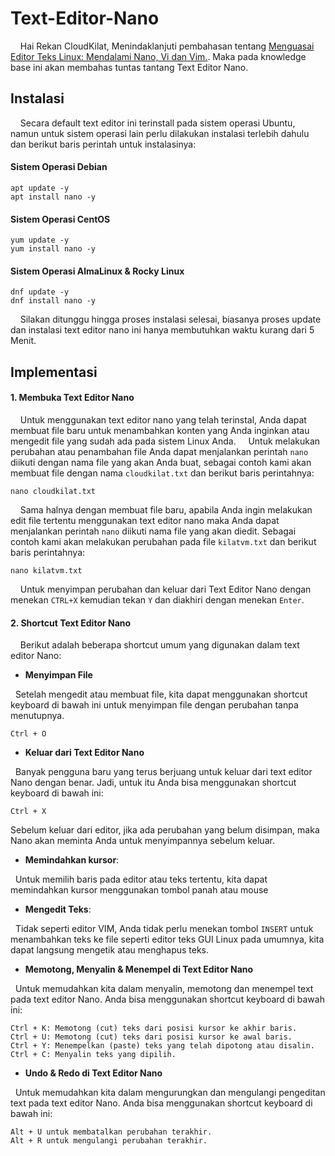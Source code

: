 # Text-Editor-Nano
&nbsp; &nbsp; Hai Rekan CloudKilat, Menindaklanjuti pembahasan tentang [Menguasai Editor Teks Linux: Mendalami Nano, Vi dan Vim.](https://github.com/Jaliseno/Text-Editor-Linux). Maka pada knowledge base ini akan membahas tuntas tantang Text Editor Nano.

## Instalasi
&nbsp; &nbsp; Secara default text editor ini terinstall pada sistem operasi Ubuntu, namun untuk sistem operasi lain perlu dilakukan instalasi terlebih dahulu dan berikut baris perintah untuk instalasinya:


#### Sistem Operasi Debian
```
apt update -y
apt install nano -y
```
#### Sistem Operasi CentOS
```
yum update -y
yum install nano -y
```
#### Sistem Operasi AlmaLinux & Rocky Linux
```
dnf update -y
dnf install nano -y
```

&nbsp; &nbsp; Silakan ditunggu hingga proses instalasi selesai, biasanya proses update dan instalasi text editor nano ini hanya membutuhkan waktu kurang dari 5 Menit.

## Implementasi
#### 1. Membuka Text Editor Nano
&nbsp; &nbsp; Untuk menggunakan text editor nano yang telah terinstal, Anda dapat membuat file baru untuk menambahkan konten yang Anda inginkan atau mengedit file yang sudah ada pada sistem Linux Anda.
&nbsp; &nbsp; Untuk melakukan perubahan atau penambahan file Anda dapat menjalankan perintah `nano` diikuti dengan nama file yang akan Anda buat, sebagai contoh kami akan membuat file dengan nama `cloudkilat.txt` dan berikut baris perintahnya:
```
nano cloudkilat.txt
```
&nbsp; &nbsp; Sama halnya dengan membuat file baru, apabila Anda ingin melakukan edit file tertentu menggunakan text editor nano maka Anda dapat menjalankan perintah `nano` diikuti nama file yang akan diedit. Sebagai contoh kami akan melakukan perubahan pada file `kilatvm.txt` dan berikut baris perintahnya:

```
nano kilatvm.txt
```
&nbsp; &nbsp; Untuk menyimpan perubahan dan keluar dari Text Editor Nano dengan menekan `CTRL+X` kemudian tekan `Y` dan diakhiri dengan menekan `Enter`.

#### 2. Shortcut Text Editor Nano
&nbsp; &nbsp; Berikut adalah beberapa shortcut umum yang digunakan dalam text editor Nano:
- **Menyimpan File**

&nbsp; Setelah mengedit atau membuat file, kita dapat menggunakan shortcut keyboard di bawah ini untuk menyimpan file dengan perubahan tanpa menutupnya.
```
Ctrl + O
```
- **Keluar dari Text Editor Nano**

&nbsp; Banyak pengguna baru yang terus berjuang untuk keluar dari text editor Nano dengan benar. Jadi, untuk itu Anda bisa menggunakan shortcut keyboard di bawah ini:
```
Ctrl + X
```
Sebelum keluar dari editor, jika ada perubahan yang belum disimpan, maka Nano akan meminta Anda untuk menyimpannya sebelum keluar.

- **Memindahkan kursor**:

&nbsp; Untuk memilih baris pada editor atau teks tertentu, kita dapat memindahkan kursor menggunakan tombol panah atau mouse

- **Mengedit Teks**:

&nbsp; Tidak seperti editor VIM, Anda tidak perlu menekan tombol `INSERT` untuk menambahkan teks ke file seperti editor teks GUI Linux pada umumnya, kita dapat langsung mengetik atau menghapus teks.

- **Memotong, Menyalin & Menempel di Text Editor Nano**

&nbsp; Untuk memudahkan kita dalam menyalin, memotong dan menempel text pada text editor Nano. Anda bisa menggunakan shortcut keyboard di bawah ini:
```
Ctrl + K: Memotong (cut) teks dari posisi kursor ke akhir baris.
Ctrl + U: Memotong (cut) teks dari posisi kursor ke awal baris.
Ctrl + Y: Menempelkan (paste) teks yang telah dipotong atau disalin.
Ctrl + C: Menyalin teks yang dipilih.
```

- **Undo & Redo di Text Editor Nano**

&nbsp; Untuk memudahkan kita dalam mengurungkan dan mengulangi pengeditan text pada text editor Nano. Anda bisa menggunakan shortcut keyboard di bawah ini:
```
Alt + U untuk membatalkan perubahan terakhir.
Alt + R untuk mengulangi perubahan terakhir.
```
